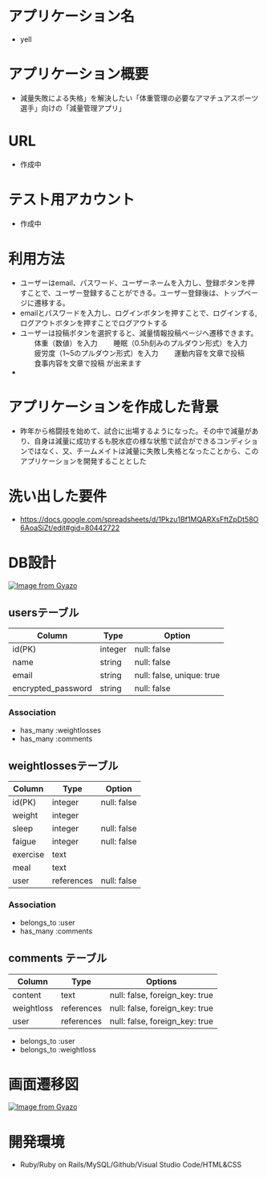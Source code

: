 # アプリケーション名
- yell

# アプリケーション概要
- 減量失敗による失格」を解決したい「体重管理の必要なアマチュアスポーツ選手」向けの「減量管理アプリ」

# URL
- 作成中

# テスト用アカウント
- 作成中

# 利用方法
- ユーザーはemail、パスワード、ユーザーネームを入力し、登録ボタンを押すことで、ユーザー登録することができる。ユーザー登録後は、トップページに遷移する。
- emailとパスワードを入力し、ログインボタンを押すことで、ログインする,ログアウトボタンを押すことでログアウトする
- ユーザーは投稿ボタンを選択すると、減量情報投稿ページへ遷移できます。
　　体重（数値）を入力
　　睡眠（0.5h刻みのプルダウン形式）を入力
　　疲労度（1~5のプルダウン形式）を入力
　　運動内容を文章で投稿
　　食事内容を文章で投稿
が出来ます
- 
# アプリケーションを作成した背景	
- 昨年から格闘技を始めて、試合に出場するようになった。その中で減量があり、自身は減量に成功するも脱水症の様な状態で試合ができるコンディションではなく、又、チームメイトは減量に失敗し失格となったことから、このアプリケーションを開発することとした

# 洗い出した要件
- https://docs.google.com/spreadsheets/d/1Pkzu1Bf1MQARXsFftZpDt58O6AoaSiZt/edit#gid=80442722

# DB設計
[![Image from Gyazo](https://i.gyazo.com/001e7ec07acbdabd93618f008c6ad7a4.png)](https://gyazo.com/001e7ec07acbdabd93618f008c6ad7a4)

## usersテーブル

| Column | Type | Option |
|-|-|-|
| id(PK) | integer | null: false |      
| name | string | null: false |
| email | string | null: false, unique: true |
| encrypted_password | string | null: false |

### Association
- has_many :weightlosses
- has_many :comments

## weightlossesテーブル
 Column | Type | Option |
|-|-|-|
| id(PK) | integer | null: false |
| weight | integer  
| sleep | integer | null: false |
| faigue | integer | null: false |
| exercise | text 
| meal | text 
| user | references | null: false |foreign_key: true |


### Association
- belongs_to :user
- has_many :comments

## comments テーブル

| Column    | Type       | Options                        |
| --------- | ---------- | ------------------------------ |
| content   | text       | null: false, foreign_key: true |
| weightloss | references | null: false, foreign_key: true |
| user      | references | null: false, foreign_key: true |

- belongs_to :user
- belongs_to :weightloss

# 画面遷移図
[![Image from Gyazo](https://i.gyazo.com/0c258891a10bb4ff434cfb8bbeb757dd.png)](https://gyazo.com/0c258891a10bb4ff434cfb8bbeb757dd)

# 開発環境
- Ruby/Ruby on Rails/MySQL/Github/Visual Studio Code/HTML&CSS